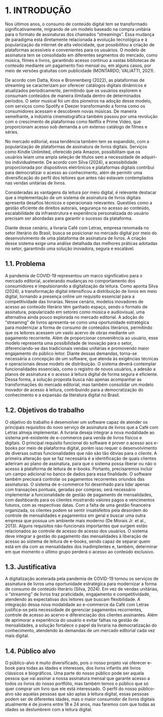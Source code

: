 # 1. INTRODUÇÃO

  Nos últimos anos, o consumo de conteúdo digital tem se transformado significativamente, migrando de um modelo baseado na compra unitária para o formato de assinaturas dos chamados “streamings”. Essa mudança de paradigma está diretamente relacionada à evolução tecnológica e à popularização da internet de alta velocidade, que possibilitou a criação de plataformas acessíveis e convenientes para os usuários. O modelo de assinatura tem se consolidado em diferentes segmentos do mercado, como música, filmes e livros, garantindo acesso contínuo a vastas bibliotecas de conteúdo mediante um pagamento fixo mensal ou, em alguns casos, por meio de versões gratuitas com publicidade (MONTARDO; VALIATTI, 2021).
  
  De acordo com Datta, Knox e Bronnenberg (2022), as plataformas de streaming se caracterizam por oferecer catálogos digitais dinâmicos e atualizados periodicamente, permitindo que os usuários explorem e consumam conteúdos de maneira ilimitada dentro de determinados períodos. O setor musical foi um dos pioneiros na adoção desse modelo, com serviços como Spotify e Deezer transformando a forma como os consumidores acessam e descobrem novas músicas. De maneira semelhante, a indústria cinematográfica também passou por uma revolução com o crescimento de plataformas como Netflix e Prime Video, que proporcionam acesso sob demanda a um extenso catálogo de filmes e séries.
  
  No mercado editorial, essa tendência também tem se expandido, com a popularização de plataformas de assinatura de livros digitais. Serviços como Kindle Unlimited, oferecido pela Amazon, possibilitam que os usuários leiam uma ampla seleção de títulos sem a necessidade de adquiri-los individualmente. De acordo com Silva (2024), a acessibilidade proporcionada por dispositivos eletrônicos e plataformas digitais contribui para democratizar o acesso ao conhecimento, além de permitir uma diversificação do perfil dos leitores que antes não estavam contemplados nas vendas unitárias de livros.
  
  Consideradas as vantagens da leitura por meio digital, é relevante destacar que a implementação de um sistema de assinatura de livros digitais apresenta desafios técnicos e operacionais relevantes. Questões como a gestão eficiente de direitos autorais, segurança no acesso ao conteúdo, escalabilidade da infraestrutura e experiência personalizada do usuário precisam ser abordadas para garantir o sucesso da plataforma. 
  
  Diante desse cenário, a livraria Café com Letras, empresa renomada no setor literário do Brasil, busca se posicionar no mercado digital por meio do desenvolvimento de uma plataforma de assinatura de livros. A criação desse sistema exige uma análise detalhada das melhores práticas adotadas no setor, garantindo uma solução inovadora, segura e escalável.

## 1.1. Problema

  A pandemia de COVID-19 representou um marco significativo para o mercado editorial, acelerando mudanças no comportamento dos consumidores e impulsionando a digitalização da leitura. Como aponta Silva (2024), a transformação digital intensificou a distribuição de livros em meio digital, tornando a presença online um requisito essencial para a competitividade das livrarias. Nesse cenário, modelos inovadores de acesso ao conteúdo literário têm ganhado espaço, sendo o formato de assinatura, popularizado em setores como música e audiovisual, uma alternativa ainda pouco explorada no mercado editorial.
  A adoção do “streaming” de livros apresenta-se como uma oportunidade estratégica para modernizar a forma de consumo de conteúdos literários, permitindo que os leitores acessem um vasto acervo de obras mediante um pagamento recorrente. Além de proporcionar conveniência ao usuário, esse modelo representa uma possibilidade de inovação para o setor, diferenciando-se das tradicionais vendas unitárias e promovendo maior engajamento do público leitor. 
  Diante dessas demandas, torna-se necessária a concepção de um software, que atenda às exigências técnicas e operacionais desse modelo de distribuição. O sistema deverá contemplar funcionalidades essenciais, como o registro de novos usuários, a adesão a planos de assinatura e o acesso à leitura digital de forma segura e eficiente. Dessa forma, a solução proposta busca não apenas acompanhar as transformações do mercado editorial, mas também consolidar um modelo inovador de acesso à leitura, contribuindo para a democratização do conhecimento e a expansão da literatura digital no Brasil.

## 1.2. Objetivos do trabalho

  O objetivo do trabalho é desenvolver um software capaz de atender os principais requisitos do novo serviço de assinatura de livros que a Café com Letras almeja implementar. A livraria deseja integrar a nova modalidade ao sistema pré-existente de e-commerce para venda de livros físicos e digitais. O principal requisito funcional do software é prover o acesso aos e-books por meio de plataforma digital, porém isso requer o desenvolvimento de diversas outras funcionalidades que não são tão óbvias para o cliente.
  A primeira alteração que se faz necessária é a identificação de quais clientes aderiram ao plano de assinatura, para que o sistema possa liberar ou não o acesso à plataforma de leitura de e-books. Portanto, precisaremos incluir um campo adicional no banco de dados para essa finalidade.
  O software também precisará controlar os pagamentos recorrentes oriundos das assinaturas. O sistema de e-commerce foi desenhado para lidar apenas com transações pontuais, geradas por compras; será necessário implementar a funcionalidade de gestão de pagamento de mensalidades, com dashboards para os clientes mostrando valores pagos e vencimentos futuros, com as respectivas datas. Com a falta de uma gestão financeira organizada, os clientes podem se sentir insatisfeitos pela desordem do controle de mensalidades e pagamentos em geral e buscar uma outra empresa que possua um ambiente mais moderno (De Morais Jr. et al., 2013).
  Alguns requisitos não-funcionais importantes que surgem estão relacionados ao controle de acesso de acesso dos usuários. O sistema deve integrar a gestão do pagamento das mensalidades à liberação de acesso ao sistema de leitura de e-books, sendo capaz de separar quem está em dia com as mensalidades dos inadimplentes e, também, determinar em que momento o último grupo perderá o acesso ao conteúdo exclusivo.

## 1.3. Justificativa

  A digitalização acelerada pela pandemia de COVID-19 tornou os serviços de assinatura de livros uma oportunidade estratégica para modernizar a forma de consumo de conteúdo literário (Silva, 2024). Em vez de vendas unitárias, o “streaming” de livros traz praticidade, engajamento e competitividade, atendendo às expectativas dos leitores que buscam flexibilidade.
  A integração dessa nova modalidade ao e-commerce da Café com Letras justifica-se pela necessidade de gerenciar pagamentos recorrentes, controle de acesso ao acervo e diferenciação dos clientes assinantes. Além de aprimorar a experiência do usuário e evitar falhas na gestão de mensalidades, a solução fortalece o papel da livraria na democratização do conhecimento, atendendo às demandas de um mercado editorial cada vez mais digital.

## 1.4. Público alvo

  O público-alvo é muito diversificado, pois o nosso projeto vai oferecer e-book para todas as idades e interesses, dos livros infantis até livros clássicos e biográficos. Uma parte do nosso público pode ser aquela pessoa que vai assinar a nossa assinatura mensal que garante acesso a todos os livros do nosso portfólio, mas também temos o público que só quer comprar um livro que ele está interessado.
  O perfil do nosso público-alvo são aquelas pessoas que são aptas à leitura digital, essas pessoas podem ser de diferentes idades, mas o maior consumidor de livros digitais atualmente é de jovens entre 18 e 24 anos, mas faremos com que todas as idades se deslumbrem com a leitura digital.

